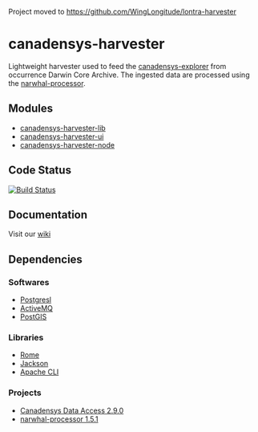 Project moved to https://github.com/WingLongitude/lontra-harvester

canadensys-harvester
====================

Lightweight harvester used to feed the [canadensys-explorer](https://github.com/Canadensys/canadensys-explorer) from occurrence Darwin Core Archive. The ingested data are processed using the [narwhal-processor](https://github.com/Canadensys/narwhal-processor).

Modules
-------
* [canadensys-harvester-lib](https://github.com/Canadensys/canadensys-harvester/tree/master/canadensys-harvester-lib)
* [canadensys-harvester-ui](https://github.com/Canadensys/canadensys-harvester/tree/master/canadensys-harvester-ui)
* [canadensys-harvester-node](https://github.com/Canadensys/canadensys-harvester/tree/master/canadensys-harvester-node)

Code Status
-----------
[![Build Status](https://travis-ci.org/Canadensys/canadensys-harvester.png)](https://travis-ci.org/Canadensys/canadensys-harvester)

Documentation
-------------
Visit our [wiki](https://github.com/Canadensys/canadensys-harvester/wiki)


Dependencies
------------
### Softwares
* [Postgresl](http://www.postgresql.org/)
* [ActiveMQ](http://activemq.apache.org/)
* [PostGIS](http://postgis.net/)

### Libraries
* [Rome](https://github.com/rometools/rome)
* [Jackson](https://github.com/FasterXML/jackson)
* [Apache CLI](http://commons.apache.org/proper/commons-cli/)

### Projects
* [Canadensys Data Access 2.9.0](https://github.com/Canadensys/canadensys-data-access)
* [narwhal-processor 1.5.1](https://github.com/Canadensys/narwhal-processor)
